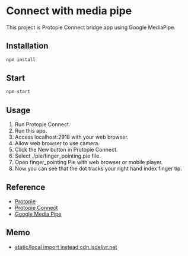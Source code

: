 # Connect with media pipe

This project is Protopie Connect bridge app using Google MediaPipe.

## Installation

```bash
npm install
```

## Start

```bash
npm start
```

## Usage

1. Run Protopie Connect.
2. Run this app.
3. Access localhost:2918 with your web browser.
4. Allow web browser to use camera.
5. Click the New button in Protopie Connect.
6. Select ./pie/finger_pointing.pie file.
7. Open finger_pointing Pie with web browser or mobile player.
8. Now you can see that the dot tracks your right hand index finger tip.

## Reference

- [Protopie](https://www.protopie.io/)
- [Protopie Connect](https://www.protopie.io/learn/docs/connect/getting-started)
- [Google Media Pipe](https://google.github.io/mediapipe/)

## Memo

- [static/local import instead cdn.jsdelivr.net](https://github.com/google/mediapipe/issues/1812)
